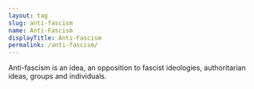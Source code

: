 ```yaml
---
layout: tag
slug: anti-fascism
name: Anti-Fascism
displayTitle: Anti-Fascism
permalink: /anti-fascism/
---
```


Anti-fascism is an idea, an opposition to fascist ideologies, authoritarian
ideas, groups and individuals.
